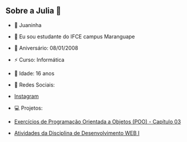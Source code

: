 ## Sobre a Julia 👋
- 🐞 Juaninha
- 🔭 Eu sou estudante do IFCE campus Maranguape
- 🎂 Aniversário: 08/01/2008
- ⚡ Curso: Informática
- 🦋 Idade: 16 anos

- 💬 Redes Sociais:
- [Instagram](https://www.instagram.com/ana.julia.mg/)

- 💻 Projetos:
- [Exercícios de Programação Orientada a Objetos (POO) - Capítulo 03](https://github.com/juliamacedo63/CTI-P7-POO-20242-LISTA01)
- [Atividades da Disciplina de Desenvolvimento WEB I](https://github.com/juliamacedo63/Atividades-WEB-I---HTML)
  
